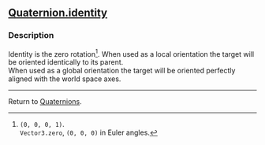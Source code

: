 ## [Quaternion.identity](https://docs.unity3d.com/ScriptReference/Quaternion-identity.html)
### Description
Identity is the zero rotation[^1].
When used as a local orientation the target will be oriented identically to its parent.  
When used as a global orientation the target will be oriented perfectly aligned with the world space axes.  

[^1]:`(0, 0, 0, 1)`.  
`Vector3.zero`, `(0, 0, 0)` in Euler angles.

---
Return to [Quaternions](../Quaternions.md).